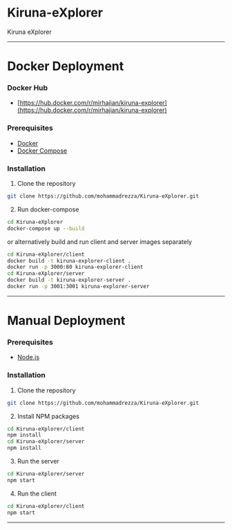 # Kiruna-eXplorer
Kiruna eXplorer

---
# Docker Deployment
### Docker Hub
- [https://hub.docker.com/r/mirhajian/kiruna-explorer](https://hub.docker.com/r/mirhajian/kiruna-explorer)
### Prerequisites
- [Docker](https://www.docker.com/)
- [Docker Compose](https://docs.docker.com/compose/)
### Installation
1. Clone the repository
```sh
git clone https://github.com/mohammadrezza/Kiruna-eXplorer.git
```
2. Run docker-compose
```sh
cd Kiruna-eXplorer
docker-compose up --build
```
or alternatively build and run client and server images separately
```sh
cd Kiruna-eXplorer/client
docker build -t kiruna-explorer-client .
docker run -p 3000:80 kiruna-explorer-client
cd Kiruna-eXplorer/server
docker build -t kiruna-explorer-server .
docker run -p 3001:3001 kiruna-explorer-server
```

---
# Manual Deployment
### Prerequisites
- [Node.js](https://nodejs.org/en/)
### Installation
1. Clone the repository
```sh
git clone https://github.com/mohammadrezza/Kiruna-eXplorer.git
```
2. Install NPM packages
```sh
cd Kiruna-eXplorer/client
npm install
cd Kiruna-eXplorer/server
npm install
```
3. Run the server
```sh
cd Kiruna-eXplorer/server
npm start
```
4. Run the client
```sh
cd Kiruna-eXplorer/client
npm start
```
---

